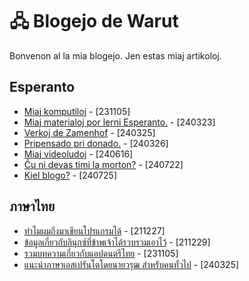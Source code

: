 <link rel="stylesheet" href="https://warut92.github.io/stilo.css">

# 🖧 Blogejo de Warut

Bonvenon al la mia blogejo. Jen estas miaj artikoloj.

## Esperanto

- [Miaj komputiloj](231105-komputilo.md) - [231105]
- [Miaj materialoj por lerni Esperanto.](240323-eklernado.md) - [240323]
- [Verkoj de Zamenhof](240325-verkoj_de_Zam.md) - [240325]
- [Pripensado pri donado.](240326-donado.md) - [240326]
- [Miaj videoludoj](240616-videoludoj.md) - [240616]
- [Ĉu ni devas timi la morton?](240722-morto.md) - [240722]
- [Kiel blogo?](240725-mia-blogo.md) - [240725]
## ภาษาไทย

- [ทำไมผมถึงมาเขียนโปรแกรมได้](211227-mycodes.md) - [211227]
- [ข้อมูลเกี่ยวกับลินุกซ์ที่ข้าพเจ้าได้รวบรวมเอาไว้](211229-linux.md) - [211229]
- [รวมบทความเกี่ยวกับแอปดนตรีไทย](231105-thai-music-app.md) - [231105]
- [แนะนำภาษาเอสเปรันโตโดยนายวรุฒ สำหรับคนทั่วไป](240325-enkonEsp.md) - [240325]
